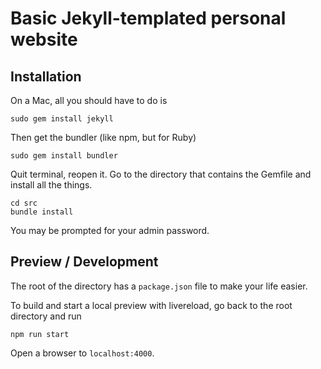 # Basic Jekyll-templated personal website


## Installation

On a Mac, all you should have to do is

`sudo gem install jekyll`

Then get the bundler (like npm, but for Ruby)

`sudo gem install bundler`

Quit terminal, reopen it.  Go to the directory that contains the Gemfile and install all the things.

```
cd src
bundle install
```

You may be prompted for your admin password.

## Preview / Development

The root of the directory has a `package.json` file to make your life easier. 

To build and start a local preview with livereload, go back to the root directory and run

`npm run start`

Open a browser to `localhost:4000`.
